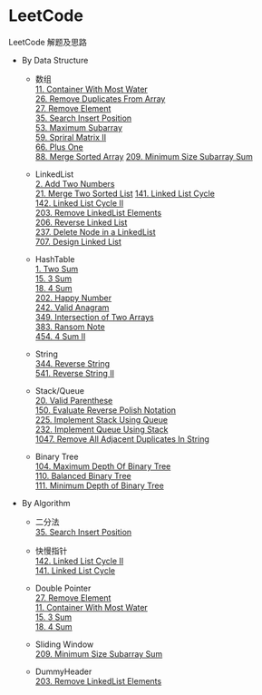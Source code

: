 # LeetCode
LeetCode 解题及思路
* By Data Structure
    * 数组  
        [11. Container With Most Water](./Problems/1-100/11.ContainerWithMostWater)  
        [26. Remove Duplicates From Array](Problems/1-100/26.RemoveDuplicatesFromArray)  
        [27. Remove Element](./Problems/1-100/27.RemoveElement)  
        [35. Search Insert Position](Problems/1-100/35.SearchInsertPosition)  
        [53. Maximum Subarray](Problems/1-100/53.MaximumSubarray)  
        [59. Spriral Matrix II](Problems/1-100/59.SpiralMatrixII)  
        [66. Plus One](Problems/1-100/66.PlusOne)  
        [88. Merge Sorted Array](Problems/1-100/88.MergeSortedArray)
        [209. Minimum Size Subarray Sum](Problems/201-300/209.MinimumSizeSubarraySum)  
        
    * LinkedList  
        [2. Add Two Numbers](Problems/1-100/2.AddTwoNumbers)  
        [21. Merge Two Sorted List](Problems/1-100/21.MergeTwoSortedList)
        [141. Linked List Cycle](Problems/101-200/141.LinkedListCycle)  
        [142. Linked List Cycle II](Problems/101-200/142.LinkedListCycleII)  
        [203. Remove LinkedList Elements](Problems/201-300/203.RemoveLinkedListElements)  
        [206. Reverse Linked List](Problems/201-300/206.ReverseLinkedList)  
        [237. Delete Node in a LinkedList](Problems/201-300/237.DeleteNodeInALinkedList)  
        [707. Design Linked List](./Problems/707.DesignLinkedList)  
    
    * HashTable   
        [1. Two Sum](Problems/1-100/1.TwoSum)  
        [15. 3 Sum](Problems/1-100/15.ThreeSum)  
        [18. 4 Sum](Problems/1-100/18.4Sum)  
        [202. Happy Number](Problems/201-300/202.HappyNumber)   
        [242. Valid Anagram](Problems/201-300/242.ValidAnagram)  
        [349. Intersection of Two Arrays](Problems/301-400/349.IntersectionofTwoArrays)  
        [383. Ransom Note](Problems/301-400/383.RansomNote)  
        [454. 4 Sum II](Problems/454.4SumII)  
              
    * String  
        [344. Reverse String](Problems/301-400/344.ReverseString)  
        [541. Reverse String II](Problems/541.ReverseStringII)
        
    * Stack/Queue  
        [20. Valid Parenthese](Problems/1-100/20.ValidParenthese)  
        [150. Evaluate Reverse Polish Notation](Problems/101-200/150.EvaluateReversePolishNotation)  
        [225. Implement Stack Using Queue](Problems/201-300/225.ImplementStackUsingQueue)  
        [232. Implement Queue Using Stack](Problems/201-300/232.ImplementQueueUsingStack)  
        [1047. Remove All Adjacent Duplicates In String](Problems/1047.RemoveAllAdjacentDuplicatesInString)  
        
    * Binary Tree  
        [104. Maximum Depth Of Binary Tree](Problems/101-200/104.MaximumDepthOfBinaryTree)  
        [110. Balanced Binary Tree](Problems/101-200/110.BalancedBinaryTree)  
        [111. Minimum Depth of Binary Tree](Problems/101-200/111.MinimunDepthOfBinaryTree)  
        
        
* By Algorithm
    * 二分法  
        [35. Search Insert Position](Problems/1-100/35.SearchInsertPosition)    
    
    * 快慢指针  
        [142. Linked List Cycle II](Problems/101-200/142.LinkedListCycleII)  
        [141. Linked List Cycle](Problems/101-200/141.LinkedListCycle)
                 
    * Double Pointer  
        [27. Remove Element](Problems/1-100/27.RemoveElement)  
        [11. Container With Most Water](Problems/1-100/11.ContainerWithMostWater)  
        [15. 3 Sum](Problems/1-100/15.ThreeSum)  
        [18. 4 Sum](Problems/1-100/18.4Sum)
       
    * Sliding Window  
        [209. Minimum Size Subarray Sum](Problems/201-300/209.MinimumSizeSubarraySum)   
    
    * DummyHeader  
        [203. Remove LinkedList Elements](Problems/201-300/203.RemoveLinkedListElements)
    